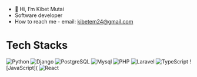 - 👋 Hi, I’m Kibet Mutai
- Software developer 
- How to reach me - email: kibetem24@gmail.com 

<!---
Kibet-mutai/Kibet-mutai is a ✨ special ✨ repository because its `README.md` (this file) appears on your GitHub profile.
You can click the Preview link to take a look at your changes.
--->


# Tech Stacks
![Python](https://img.shields.io/badge/-Python-black?style=flat-square&logo=Python)  ![Django](https://img.shields.io/badge/-Django-black?style=flat-square&logo=Django&logoColor=green) ![PostgreSQL](https://img.shields.io/badge/-PostgreSQL-black?style=flat-square&logo=PostgreSQL)  ![Mysql](https://img.shields.io/badge/-MySQL-black?style=flat-square&logo=MySQL&logoColor=white)  ![PHP](https://img.shields.io/badge/-php-black?style=flat-square&logo=Php)  ![Laravel](https://img.shields.io/badge/-Laravel-black?style=flat-square&logo=Laravel) ![TypeScript](https://img.shields.io/badge/-TypeScript-blue) ![JavaScript]([](https://img.shields.io/badge/-JavaScript-green) ![React](https://img.shields.io/badge/-React-red)

